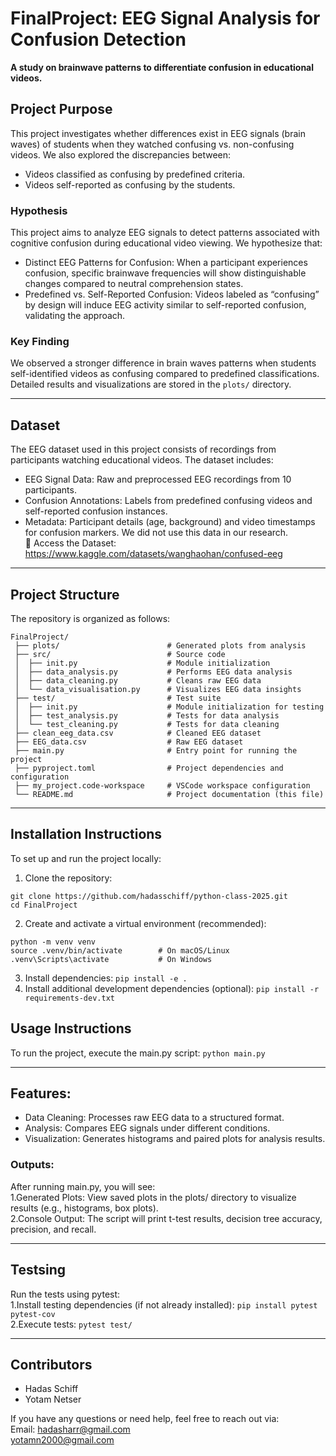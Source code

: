 # FinalProject: EEG Signal Analysis for Confusion Detection
**A study on brainwave patterns to differentiate confusion in educational videos.**

## Project Purpose
This project investigates whether differences exist in EEG signals (brain waves) of students when they watched confusing vs. non-confusing videos.
We also explored the discrepancies between:
* Videos classified as confusing by predefined criteria.
* Videos self-reported as confusing by the students.

### Hypothesis
This project aims to analyze EEG signals to detect patterns associated with cognitive confusion during educational video viewing. We hypothesize that:

* Distinct EEG Patterns for Confusion: When a participant experiences confusion, specific brainwave frequencies will show distinguishable changes compared to neutral comprehension states.
* Predefined vs. Self-Reported Confusion: Videos labeled as “confusing” by design will induce EEG activity similar to self-reported confusion, validating the approach.

### Key Finding
We observed a stronger difference in brain waves patterns when students self-identified videos as confusing compared to predefined classifications.
Detailed results and visualizations are stored in the `plots/` directory.

---
## Dataset
The EEG dataset used in this project consists of recordings from participants watching educational videos. The dataset includes:

- EEG Signal Data: Raw and preprocessed EEG recordings from 10 participants.
- Confusion Annotations: Labels from predefined confusing videos and self-reported confusion instances.
- Metadata: Participant details (age, background) and video timestamps for confusion markers. We did not use this data in our research.  
📂 Access the Dataset: https://www.kaggle.com/datasets/wanghaohan/confused-eeg

---
## Project Structure
The repository is organized as follows:

```
FinalProject/
 ├── plots/                        # Generated plots from analysis 
 ├── src/                          # Source code 
 │  ├── init.py                    # Module initialization 
 │  ├── data_analysis.py           # Performs EEG data analysis 
 │  ├── data_cleaning.py           # Cleans raw EEG data 
 │  └── data_visualisation.py      # Visualizes EEG data insights 
 ├── test/                         # Test suite 
 │  ├── init.py                    # Module initialization for testing 
 │  ├── test_analysis.py           # Tests for data analysis 
 │  └── test_cleaning.py           # Tests for data cleaning 
 ├── clean_eeg_data.csv            # Cleaned EEG dataset 
 ├── EEG_data.csv                  # Raw EEG dataset 
 ├── main.py                       # Entry point for running the project 
 ├── pyproject.toml                # Project dependencies and configuration 
 ├── my_project.code-workspace     # VSCode workspace configuration 
 └── README.md                     # Project documentation (this file)
```
---

## Installation Instructions
To set up and run the project locally:
1. Clone the repository:
```
git clone https://github.com/hadasschiff/python-class-2025.git
cd FinalProject
```
2. Create and activate a virtual environment (recommended):
``` 
python -m venv venv
source .venv/bin/activate        # On macOS/Linux
.venv\Scripts\activate           # On Windows
```
3. Install dependencies:
`pip install -e .`
4. Install additional development dependencies (optional):
`pip install -r requirements-dev.txt`

## Usage Instructions
To run the project, execute the main.py script:
`python main.py`

---

## Features:
* Data Cleaning: Processes raw EEG data to a structured format.
* Analysis: Compares EEG signals under different conditions.
* Visualization: Generates histograms and paired plots for analysis results.

### Outputs:
After running main.py, you will see:  
1.Generated Plots: View saved plots in the plots/ directory to visualize results (e.g., histograms, box plots).  
2.Console Output: The script will print t-test results, decision tree accuracy, precision, and recall.

---

## Testsing
Run the tests using pytest:  
1.Install testing dependencies (if not already installed):
`pip install pytest pytest-cov`  
2.Execute tests:
`pytest test/`

---

## Contributors
* Hadas Schiff
* Yotam Netser 

If you have any questions or need help, feel free to reach out via:  
Email: hadasharr@gmail.com  
 yotamn2000@gmail.com  